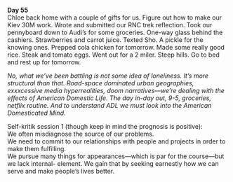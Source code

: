 **Day 55**  
Chloe back home with a couple of gifts for us. Figure out how to make our Kiev 30M work. Wrote and submitted our RNC trek reflection. Took our pennyboard down to Audi’s for some groceries. One-way glass behind the cashiers. Strawberries and carrot juice. Texted Sho. A pickle for the knowing ones. Prepped cola chicken for tomorrow. Made some really good rice. Steak and tomato eggs. Went out for a 2 miler. Steep hills. Go to bed and rest up for tomorrow. 

*No, what we’ve been battling is not some idea of loneliness. It’s more structural than that. Road-space dominated urban geographies, exxxcessive media hyperrealities, doom narratives—we’re dealing with the effects of American Domestic Life. The day in-day out, 9-5, groceries, netflix routine. And to understand ADL we must look into the American Domesticated Mind.*

Self-kritik session 1 (though keep in mind the prognosis is positive):  
We often misdiagnose the source of our problems.    
We need to commit to our relationships with people and projects in order to make them fulfilling.  
We pursue many things for appearances—which is par for the course—but we lack internal- element. We gain that by seeking earnestly how we can serve and make people’s lives better.